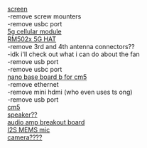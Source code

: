 [screen](https://spotpear.com/shop/Raspberry-Pi-5-inch-LCD-(D)-DSI-MIPI-720x1280-Display-Capacitive-Touchscreen.html) <br>
-remove screw mounters <br>
-remove usbc port <br>
[5g cellular module](https://www.waveshare.com/rm520n-gl.htm) <br>
[RM502x 5G HAT](https://www.waveshare.com/rm500u-cn-5g-hat.htm?sku=22341) <br>
-remove 3rd and 4th antenna connectors?? <br>
-idk i'll check out what i can do about the fan <br>
-remove usb port <br>
-remove usbc port <br>
[nano base board b for cm5](https://www.waveshare.com/cm5-nano-b.htm) <br>
-remove ethernet <br>
-remove mini hdmi (who even uses ts ong) <br>
-remove usb port <br>
[cm5](https://www.waveshare.com/compute-module-5.htm?sku=30858) <br>
[speaker??](https://www.amazon.com/Speaker-Speakers-Compatible-Loudspeaker-Player/dp/B0C49TKSQQ?gQT=1&th=1) <br>
[audio amp breakout board](https://www.adafruit.com/product/3006?srsltid=AfmBOororF13BAM4SICgoZqjZRcs-jqPqV8cmwxLKtsPSvOPzihqbcjR) <br>
[I2S MEMS mic](https://www.adafruit.com/product/3421?srsltid=AfmBOoqN4LfGS49t9aQ05JaZ2kHrqCDZ-E7FsbdZdDf7Enks-rBCI4Se) <br>
[camera????](https://www.arducam.com/64mp-af-for-raspberry-pi.html) <br>
